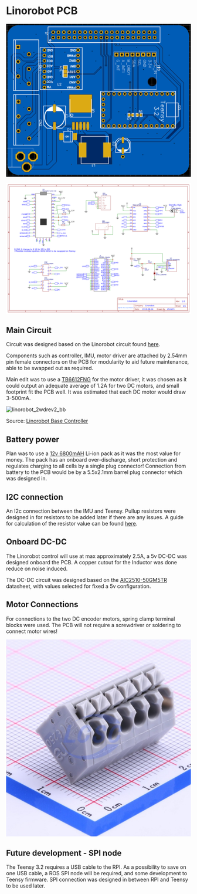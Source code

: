 # Linorobot PCB

![pcb.PNG](https://github.com/Shine16/Linorobot-PCB/blob/master/assets/pcb.PNG?raw=true)

![schematic.png](https://github.com/Shine16/Linorobot-PCB/blob/master/assets/schematic.png?raw=true)

## Main Circuit

Circuit was designed based on the Linorobot circuit found [here](https://github.com/linorobot/linorobot/wiki/2.-Base-Controller).

Components such as controller, IMU, motor driver are attached by 2.54mm pin female connectors on the PCB for modularity to aid future maintenance, able to be swapped out as required.

Main edit was to use a [TB6612FNG](https://www.aliexpress.com/wholesale?catId=0&initiative_id=SB_20190813133730&SearchText=TB6612FNG) for the motor driver, it was chosen as it could output an adequate average of 1.2A for two DC motors, and small footprint fit the PCB well. It was estimated that each DC motor would draw 3-500mA.

![linorobot_2wdrev2_bb](https://github.com/linorobot/lino_docs/raw/master/schematics/v2/linorobot_2wdrev2_bb.png)

Source: [Linorobot Base Controller](https://raw.githubusercontent.com/linorobot/lino_docs/master/schematics/v2/linorobot_2wdrev2_bb.png)

## Battery power

Plan was to use a [12v 6800mAH](https://www.aliexpress.com/item/32836166839.html) Li-ion pack as it was the most value for money. The pack has an onboard over-discharge, short protection and regulates charging to all cells by a single plug connector! Connection from battery to the PCB would be by a 5.5x2.1mm barrel plug connector which was designed in.



## I2C connection

An I2c connection between the IMU and Teensy. Pullup resistors were designed in for resistors to be added later if there are any issues. A guide for calculation of the resistor value can be found [here](http://www.ti.com/lit/an/slva689/slva689.pdf).



## Onboard DC-DC

The Linorobot control will use at max approximately 2.5A, a 5v DC-DC was designed onboard the PCB. A copper cutout for the Inductor was done reduce on noise induced.

The DC-DC circuit was designed based on the [AIC2510-50GM5TR](https://datasheet.lcsc.com/szlcsc/Analog-Integrations-AIC2510-50GM5TR_C211625.pdf) datasheet, with values selected for fixed a 5v configuration.



## Motor Connections

For connections to the two DC encoder motors, spring clamp terminal blocks were used. The PCB will not require a screwdriver or soldering to connect motor wires!

![springClamp.PNG](https://github.com/Shine16/Linorobot-PCB/blob/master/assets/springClamp.PNG?raw=true)


## Future development  - SPI node

The Teensy 3.2 requires a USB cable to the RPI. As a possibility to save on one USB cable, a ROS SPI node will be required, and some development to Teensy firmware. SPI connection was designed in between RPI and Teensy to be used later.